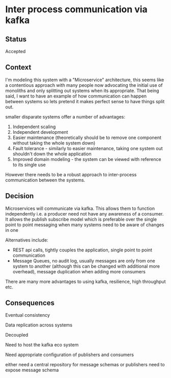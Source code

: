 # Inter process communication via kafka

## Status

Accepted

## Context

I'm modeling this system with a "Microservice" architecture, this seems like a contentious approach with many people now advocating the initial use of monoliths and only splitting out systems when its appropriate. That being said, I want to have an example of how communication can happen between systems so lets pretend it makes perfect sense to have things split out.

smaller disparate systems offer a number of advantages:

1. Independent scaling 
2. Independent development 
3. Easier maintenance (theoretically should be to remove one component without taking the whole system down)
4. Fault tolerance - similarly to easier maintenance, taking one system out shouldn't down the whole application
5. Improved domain modeling - the system can be viewed with reference to its single use

However there needs to be a robust approach to inter-process communication between the systems. 

## Decision

Microservices will communicate via kafka. This allows them to function independently i.e. a producer need not have any awareness of a consumer. It allows the publish subscribe model which is preferable over the single point to point messaging when many systems need to be aware of changes in one

Alternatives include: 

- REST api calls, tightly couples the application, single point to point communication
- Message Queues, no audit log, usually messages are only from one system to another (although this can be changed with additional more overhead), message duplication when adding more consumers

There are many more advantages to using kafka, resilience, high throughput etc.

## Consequences

Eventual consistency 

Data replication across systems 

Decoupled 

Need to host the kafka eco system 

Need appropriate configuration of publishers and consumers 

either need a central repository for message schemas or publishers need to expose message schema 

